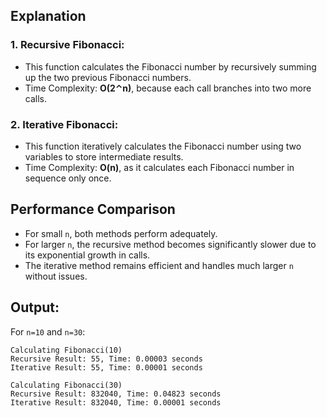 ## Explanation
### 1. Recursive Fibonacci:
* This function calculates the Fibonacci number by recursively summing up the two previous Fibonacci numbers.
* Time Complexity: **O(2⌃n)**, because each call branches into two more calls.

### 2. Iterative Fibonacci:
* This function iteratively calculates the Fibonacci number using two variables to store intermediate results.
* Time Complexity: **O(n)**, as it calculates each Fibonacci number in sequence only once.

## Performance Comparison
* For small ```n```, both methods perform adequately.
* For larger ```n```, the recursive method becomes significantly slower due to its exponential growth in calls.
* The iterative method remains efficient and handles much larger ```n``` without issues.

## Output:
For ```n=10``` and ```n=30```:
```
Calculating Fibonacci(10)
Recursive Result: 55, Time: 0.00003 seconds
Iterative Result: 55, Time: 0.00001 seconds

Calculating Fibonacci(30)
Recursive Result: 832040, Time: 0.04823 seconds
Iterative Result: 832040, Time: 0.00001 seconds
```
